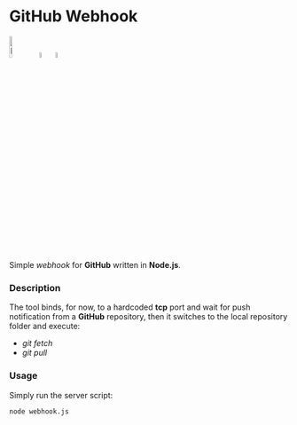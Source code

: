 # GitHub Webhook

<img src="https://nodejs.org/static/images/logos/nodejs-new-pantone-black.png" alt="Node.js logo" width=10% /> <img src="https://www.raspberrypi.org/app/uploads/2018/03/RPi-Logo-Reg-SCREEN-199x250.png" alt="Raspberry Pi logo" width=5% /> <img src="https://www.debian.org/logos/openlogo-nd-100.png" alt="Debian logo" width=5% />

Simple _webhook_ for __GitHub__ written in __Node.js__.

### Description
The tool binds, for now, to a hardcoded __tcp__ port and wait for push notification from a __GitHub__ repository, then it switches to the local repository folder and execute:
* _git fetch_
* _git pull_

### Usage
Simply run the server script:

```
node webhook.js
```
